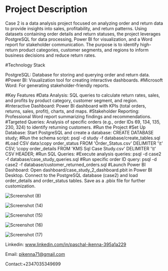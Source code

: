 # Project Description

Case 2 is a data analysis project focused on analyzing order and return data to provide insights into sales, profitability, and return patterns. Using datasets containing order details and return statuses, the project leverages PostgreSQL for data processing, Power BI for visualization, and a Word report for stakeholder communication. The purpose is to identify high-return product categories, customer segments, and regions to inform business decisions and reduce return rates.

#Technology Stack

PostgreSQL: Database for storing and querying order and return data.
#Power BI: Visualization tool for creating interactive dashboards.
#Microsoft Word: For generating stakeholder-friendly reports.

#Key Features
#Data Analysis: SQL queries to calculate return rates, sales, and profits by product category, customer segment, and region.
#Interactive Dashboard: Power BI dashboard with KPIs (total orders, returns, sales, profit), charts, and maps.
#Stakeholder Reporting: Professional Word report summarizing findings and recommendations.
#Targeted Queries: Analysis of specific orders (e.g., order IDs 69, 134, 135, 230, 324) to identify returning customers.
#Run the Project
#Set Up Database:
Start PostgreSQL and create a database: CREATE DATABASE study;
#Run the schema script: psql -d study -f database/create_tables.sql
#Load CSV data:\copy order_status FROM 'Order_Status.csv' DELIMITER '\t' CSV;
\copy order_details FROM 'KMS Sql Case Study.csv' DELIMITER '\t' CSV HEADER;
#Run SQL Queries:
#Execute analysis queries: psql -d case2 -f database/case_study_queries.sql
#Run specific order ID query: psql -d case2 -f database/customer_returned_orders.sql
#Launch Power BI Dashboard:
Open dashboard/case_study_2_dashboard.pbit in Power BI Desktop.
Connect to the PostgreSQL database (case2) and load order_details and order_status tables.
Save as a .pbix file for further customization.

![Screenshot (8)](https://github.com/user-attachments/assets/7e93b9fc-c03a-4299-99ff-9fb1317a8023)


![Screenshot (14)](https://github.com/user-attachments/assets/d4b5e1ff-b05f-45a5-b303-521c147381c3)

![Screenshot (15)](https://github.com/user-attachments/assets/79a1de83-1eb2-4de4-9919-8a26548bda5b)

![Screenshot (16)](https://github.com/user-attachments/assets/fc59fd5d-1b7c-4422-a779-1db306c81f34)

![Screenshot (17)](https://github.com/user-attachments/assets/1a490fd3-95cc-436e-a0fc-1fc27428bdc4)


Linkedin: www.linkedin.com/in/paschal-ikenna-395a1a229

Email: pikenna71@gmail.com

Contact:+2347035349699



